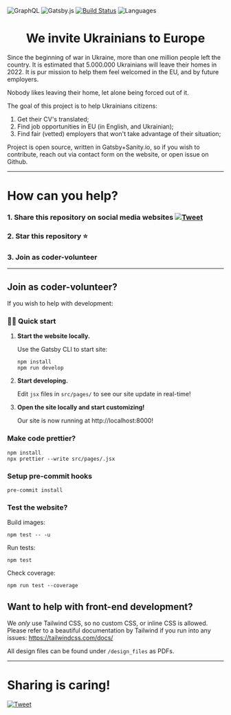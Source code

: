 ![GraphQL](https://img.shields.io/badge/-GraphQL-E10098?logo=graphql&logoColor=white&style=for-the-badge)
![Gatsby.js](https://img.shields.io/badge/Gatsby-%23663399.svg?logo=gatsby&logoColor=white&style=for-the-badge)
[![Build Status](https://app.travis-ci.com/dejanjacimovic/europratsya.svg?branch=master)](https://app.travis-ci.com/dejanjacimovic/europratsya)
![Languages](https://img.shields.io/github/languages/top/dejanjacimovic/europratsya)

<h1 align="center">
  We invite Ukrainians to Europe
</h1>

Since the beginning of war in Ukraine, more than one million people left the country. It is estimated that 5.000.000 Ukrainians will leave their homes in 2022. It is pur mission to help them feel welcomed in the EU, and by future employers.

Nobody likes leaving their home, let alone being forced out of it.

The goal of this project is to help Ukrainians citizens:

1. Get their CV's translated;
2. Find job opportunities in EU (in English, and Ukrainian);
3. Find fair (vetted) employers that won't take advantage of their situation;

Project is open source, written in Gatsby+Sanity.io, so if you wish to contribute, reach out via contact form on the website, or open issue on Github.

---

# How can you help?

### 1. Share this repository on social media websites [![Tweet](https://img.shields.io/twitter/url/http/shields.io.svg?style=social)](https://twitter.com/intent/tweet?text=Support%20Ukrainians%20with%20find%20dignity%20through%20jobs%20on%20this%20open%20source%20project&url=https://github.com/dejanjacimovic/europratsya)

### 2. Star this repository ⭐️

### 3. Join as coder-volunteer

---

## Join as coder-volunteer?

If you wish to help with development:

### 🏃‍♂️ Quick start

1.  **Start the website locally.**

    Use the Gatsby CLI to start site:

    ```shell
    npm install
    npm run develop
    ```

2.  **Start developing.**

    Edit `jsx` files in `src/pages/` to see our site update in real-time!

3.  **Open the site locally and start customizing!**

    Our site is now running at http://localhost:8000!

### Make code prettier?

```
npm install
npx prettier --write src/pages/.jsx
```

### Setup pre-commit hooks

```
pre-commit install
```

### Test the website?

Build images:

```
npm test -- -u
```

Run tests:

```
npm test
```

Check coverage:

```
npm run test --coverage
```

## Want to help with front-end development?

We _only_ use Tailwind CSS, so no custom CSS, or inline CSS is allowed. Please refer to a beautiful documentation by Tailwind if you run into any issues: https://tailwindcss.com/docs/

All design files can be found under `/design_files` as PDFs.

---

# Sharing is caring!

[![Tweet](https://img.shields.io/twitter/url/http/shields.io.svg?style=social)](https://twitter.com/intent/tweet?text=Support%20Ukrainians%20with%20find%20dignity%20through%20jobs%20on%20this%20open%20source%20project&url=https://github.com/dejanjacimovic/europratsya)
